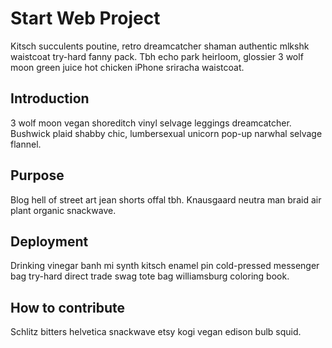 # Start Web Project

Kitsch succulents poutine, retro dreamcatcher shaman authentic mlkshk waistcoat try-hard fanny pack. Tbh echo park heirloom, glossier 3 wolf moon green juice hot chicken iPhone sriracha waistcoat.

## Introduction

3 wolf moon vegan shoreditch vinyl selvage leggings dreamcatcher. Bushwick plaid shabby chic, lumbersexual unicorn pop-up narwhal selvage flannel. 

## Purpose

Blog hell of street art jean shorts offal tbh. Knausgaard neutra man braid air plant organic snackwave. 

## Deployment 

Drinking vinegar banh mi synth kitsch enamel pin cold-pressed messenger bag try-hard direct trade swag tote bag williamsburg coloring book.

## How to contribute

Schlitz bitters helvetica snackwave etsy kogi vegan edison bulb squid.